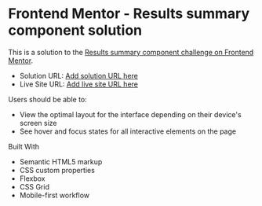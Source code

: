 # Frontend Mentor - Results summary component solution

This is a solution to the [Results summary component challenge on Frontend Mentor](https://www.frontendmentor.io/challenges/results-summary-component-CE_K6s0maV).  


- Solution URL: [Add solution URL here](https://your-solution-url.com)
- Live Site URL: [Add live site URL here](https://your-live-site-url.com)

Users should be able to:

- View the optimal layout for the interface depending on their device's screen size
- See hover and focus states for all interactive elements on the page

Built With

- Semantic HTML5 markup
- CSS custom properties
- Flexbox
- CSS Grid
- Mobile-first workflow


